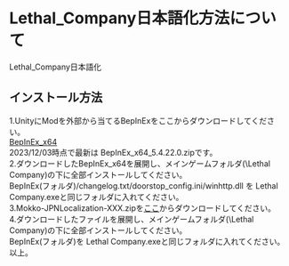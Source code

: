 # Lethal_Company日本語化方法について
Lethal_Company日本語化

## **インストール方法**
1.UnityにModを外部から当てるBepInExをここからダウンロードしてください。  
[BepInEx_x64](https://github.com/BepInEx/BepInEx/releases/latest)   
2023/12/03時点で最新は BepInEx_x64_5.4.22.0.zipです。  
2.ダウンロードしたBepInEx_x64を展開し、メインゲームフォルダ(\Lethal Company)の下に全部インストールしてください。  
BepInEx(フォルダ)/changelog.txt/doorstop_config.ini/winhttp.dll を Lethal Company.exeと同じフォルダに入れてください。  
3.Mokko-JPNLocalization-XXX.zipを[ここ](https://github.com/YaitaMokko/Lethal_Company_JPNLocalization/releases/latest)からダウンロードしてください。  
4.ダウンロードしたファイルを展開し、メインゲームフォルダ(\Lethal Company)の下に全部インストールしてください。  
BepInEx(フォルダ)を Lethal Company.exeと同じフォルダに入れてください。  
以上。  
